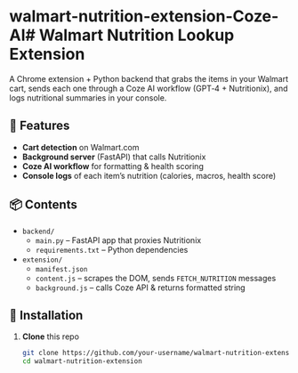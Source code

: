 # walmart-nutrition-extension-Coze-AI# Walmart Nutrition Lookup Extension

A Chrome extension + Python backend that grabs the items in your Walmart cart, sends each one through a Coze AI workflow (GPT‑4 + Nutritionix), and logs nutritional summaries in your console.

## 🚀 Features

- **Cart detection** on Walmart.com  
- **Background server** (FastAPI) that calls Nutritionix  
- **Coze AI workflow** for formatting & health scoring  
- **Console logs** of each item’s nutrition (calories, macros, health score)

## 📦 Contents

- `backend/`  
  - `main.py` – FastAPI app that proxies Nutritionix  
  - `requirements.txt` – Python dependencies  
- `extension/`  
  - `manifest.json`  
  - `content.js` – scrapes the DOM, sends `FETCH_NUTRITION` messages  
  - `background.js` – calls Coze API & returns formatted string

## 🔧 Installation

1. **Clone** this repo  
   ```bash
   git clone https://github.com/your‑username/walmart-nutrition-extension.git
   cd walmart-nutrition-extension
